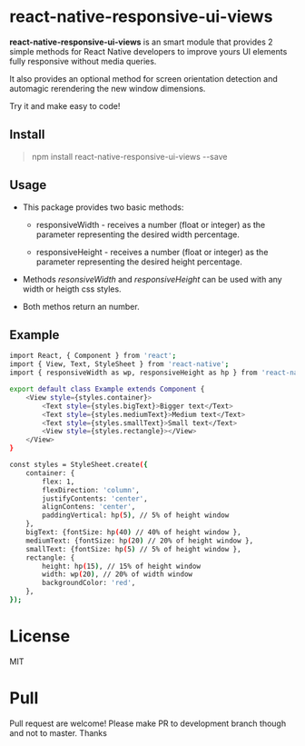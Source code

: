 # react-native-responsive-ui-views

**react-native-responsive-ui-views** is an smart module that provides 2 simple methods for React Native developers to improve yours UI elements fully responsive without media queries.

It also provides an optional method for screen orientation detection and automagic rerendering the new window dimensions.

Try it and make easy to code!

## Install
>npm install react-native-responsive-ui-views --save

## Usage
- This package provides two basic methods:
  * responsiveWidth - receives a number (float or integer) as the parameter representing the desired width percentage.
  
  * responsiveHeight - receives a number (float or integer) as the parameter representing the desired height percentage.

- Methods *resonsiveWidth* and *responsiveHeight* can be used with any width or heigth css styles.
- Both methos return an number.

## Example

```sh
import React, { Component } from 'react';
import { View, Text, StyleSheet } from 'react-native';
import { responsiveWidth as wp, responsiveHeight as hp } from 'react-native-responsive-ui-views';

export default class Example extends Component {
    <View style={styles.container}>
        <Text style={styles.bigText}>Bigger text</Text>
        <Text style={styles.mediumText}>Medium text</Text>
        <Text style={styles.smallText}>Small text</Text>
        <View style={styles.rectangle}></View>
    </View>
}

const styles = StyleSheet.create({
    container: {
        flex: 1,
        flexDirection: 'column',
        justifyContents: 'center',
        alignContens: 'center',
        paddingVertical: hp(5), // 5% of height window
    },
    bigText: {fontSize: hp(40) // 40% of height window },
    mediumText: {fontSize: hp(20) // 20% of height window },
    smallText: {fontSize: hp(5) // 5% of height window },
    rectangle: {
        height: hp(15), // 15% of height window
        width: wp(20), // 20% of width window
        backgroundColor: 'red',
    },
});
```

# License
MIT

# Pull
Pull request are welcome!
Please make PR to development branch though and not to master.
Thanks
